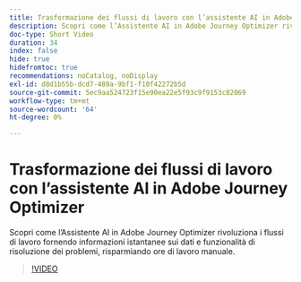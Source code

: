 ```yaml
---
title: Trasformazione dei flussi di lavoro con l’assistente AI in Adobe Journey Optimizer
description: Scopri come l’Assistente AI in Adobe Journey Optimizer rivoluziona i flussi di lavoro fornendo informazioni istantanee sui dati e funzionalità di risoluzione dei problemi, risparmiando ore di lavoro manuale.
doc-type: Short Video
duration: 34
index: false
hide: true
hidefromtoc: true
recommendations: noCatalog, noDisplay
exl-id: d8d1b55b-dcd7-489a-9bf1-f10f42272b5d
source-git-commit: 5ec9aa524723f15e90ea22e5f93c9f9153c82069
workflow-type: tm+mt
source-wordcount: '64'
ht-degree: 0%

---
```


# Trasformazione dei flussi di lavoro con l’assistente AI in Adobe Journey Optimizer

Scopri come l’Assistente AI in Adobe Journey Optimizer rivoluziona i flussi di lavoro fornendo informazioni istantanee sui dati e funzionalità di risoluzione dei problemi, risparmiando ore di lavoro manuale.

<!-- 65_S653_3442539_33_transforming-workflows-with-ai-assistant-in-adobe-journey-optimizer -->
>[!VIDEO](https://video.tv.adobe.com/v/3458195/?learn=on&enablevpops=true)
